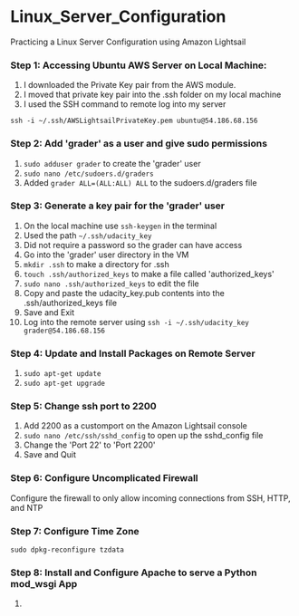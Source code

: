 # Linux_Server_Configuration
Practicing a Linux Server Configuration using Amazon Lightsail

### Step 1: Accessing Ubuntu AWS Server on Local Machine:
1. I downloaded the Private Key pair from the AWS module.
2. I moved that private key pair into the .ssh folder on my local machine
3. I used the SSH command to remote log into my server
```
ssh -i ~/.ssh/AWSLightsailPrivateKey.pem ubuntu@54.186.68.156
```
### Step 2: Add 'grader' as a user and give sudo permissions
1. `sudo adduser grader` to create the 'grader' user
2. `sudo nano /etc/sudoers.d/graders` 
3.  Added `grader ALL=(ALL:ALL) ALL` to the sudoers.d/graders file

### Step 3: Generate a key pair for the 'grader' user
1. On the local machine use `ssh-keygen` in the terminal
2. Used the path `~/.ssh/udacity_key`
3. Did not require a password so the grader can have access
4. Go into the 'grader' user directory in the VM
5. `mkdir .ssh` to make a directory for .ssh
6. `touch .ssh/authorized_keys` to make a file called 'authorized_keys'
7. `sudo nano .ssh/authorized_keys` to edit the file
8. Copy and paste the udacity_key.pub contents into the .ssh/authorized_keys file
9. Save and Exit
10. Log into the remote server using `ssh -i ~/.ssh/udacity_key grader@54.186.68.156`

### Step 4: Update and Install Packages on Remote Server
1. `sudo apt-get update`
2. `sudo apt-get upgrade`

### Step 5: Change ssh port to 2200 
1. Add 2200 as a customport on the Amazon Lightsail console
2. `sudo nano /etc/ssh/sshd_config` to open up the sshd_config file
3. Change the 'Port 22' to 'Port 2200'
4. Save and Quit

### Step 6: Configure Uncomplicated Firewall
Configure the firewall to only allow incoming connections from SSH, HTTP, and NTP

### Step 7: Configure Time Zone
`sudo dpkg-reconfigure tzdata`

### Step 8: Install and Configure Apache to serve a Python mod_wsgi App
1. 
